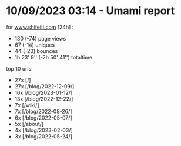 # 10/09/2023 03:14 - Umami report
for www.shifeiti.com [24h] :

 - 130 (-74) page views
 - 67 (-14) uniques
 - 44 (-20) bounces
 - 1h 23' 9'' (-2h 50' 41'') totaltime


top 10 urls:
 - 27x [/]
 - 27x [/blog/2022-12-09/]
 - 16x [/blog/2023-01-12/]
 - 13x [/blog/2022-12-22/]
 - 7x [/wiki/]
 - 7x [/blog/2022-08-26/]
 - 6x [/blog/2022-05-07/]
 - 5x [/about/]
 - 4x [/blog/2023-02-03/]
 - 3x [/blog/2022-05-24/]


